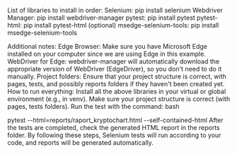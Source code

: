 List of libraries to install in order:
Selenium: pip install selenium
Webdriver Manager: pip install webdriver-manager
pytest: pip install pytest
pytest-html: pip install pytest-html
(optional) msedge-selenium-tools: pip install msedge-selenium-tools

Additional notes:
Edge Browser: Make sure you have Microsoft Edge installed on your computer since we are using Edge in this example.
WebDriver for Edge: webdriver-manager will automatically download the appropriate version of WebDriver (EdgeDriver), so you don't need to do it manually.
Project folders: Ensure that your project structure is correct, with pages, tests, and possibly reports folders if they haven't been created yet.
How to run everything:
Install all the above libraries in your virtual or global environment (e.g., in venv).
Make sure your project structure is correct (with pages, tests folders).
Run the test with the command:
bash

pytest --html=reports/raport_kryptochart.html --self-contained-html
After the tests are completed, check the generated HTML report in the reports folder.
By following these steps, Selenium tests will run according to your code, and reports will be generated automatically.
